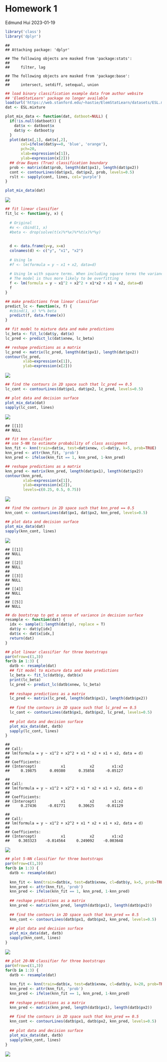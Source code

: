 Homework 1
================
Edmund Hui
2023-01-19

``` r
library('class')
library('dplyr')
```

    ## 
    ## Attaching package: 'dplyr'

    ## The following objects are masked from 'package:stats':
    ## 
    ##     filter, lag

    ## The following objects are masked from 'package:base':
    ## 
    ##     intersect, setdiff, setequal, union

``` r
## load binary classification example data from author website 
## 'ElemStatLearn' package no longer available
load(url('https://web.stanford.edu/~hastie/ElemStatLearn/datasets/ESL.mixture.rda'))
dat <- ESL.mixture
```

``` r
plot_mix_data <- function(dat, datboot=NULL) {
  if(!is.null(datboot)) {
    dat$x <- datboot$x
    dat$y <- datboot$y
  }
  plot(dat$x[,1], dat$x[,2],
       col=ifelse(dat$y==0, 'blue', 'orange'),
       pch=20,
       xlab=expression(x[1]),
       ylab=expression(x[2]))
  ## draw Bayes (True) classification boundary
  prob <- matrix(dat$prob, length(dat$px1), length(dat$px2))
  cont <- contourLines(dat$px1, dat$px2, prob, levels=0.5)
  rslt <- sapply(cont, lines, col='purple')
}

plot_mix_data(dat)
```

![](hw1_files/figure-gfm/unnamed-chunk-3-1.png)<!-- -->

``` r
## fit linear classifier
fit_lc <- function(y, x) {
  
  # Original
  #x <- cbind(1, x)
  #beta <- drop(solve(t(x)%*%x)%*%t(x)%*%y)
  
  
  d <- data.frame(y=y, x=x)
  colnames(d) <- c("y", "x1", "x2")
  
  # Using lm
  #f <- lm(formula = y ~ x1 + x2, data=d)
  
  # Using lm with square terms. When including square terms the variance increases and bias decreases,
  # The model is thus more likely to be overfitting
  f <- lm(formula = y ~ x1^2 + x2^2 + x1*x2 + x1 + x2, data=d)
  f
}

## make predictions from linear classifier
predict_lc <- function(x, f) {
  #cbind(1, x) %*% beta
  predict(f, data.frame(x))
}

## fit model to mixture data and make predictions
lc_beta <- fit_lc(dat$y, dat$x)
lc_pred <- predict_lc(dat$xnew, lc_beta)

## reshape predictions as a matrix
lc_pred <- matrix(lc_pred, length(dat$px1), length(dat$px2))
contour(lc_pred,
        xlab=expression(x[1]),
        ylab=expression(x[2]))
```

![](hw1_files/figure-gfm/unnamed-chunk-4-1.png)<!-- -->

``` r
## find the contours in 2D space such that lc_pred == 0.5
lc_cont <- contourLines(dat$px1, dat$px2, lc_pred, levels=0.5)

## plot data and decision surface
plot_mix_data(dat)
sapply(lc_cont, lines)
```

![](hw1_files/figure-gfm/unnamed-chunk-4-2.png)<!-- -->

    ## [[1]]
    ## NULL

``` r
## fit knn classifier
## use 5-NN to estimate probability of class assignment
knn_fit <- knn(train=dat$x, test=dat$xnew, cl=dat$y, k=5, prob=TRUE)
knn_pred <- attr(knn_fit, 'prob')
knn_pred <- ifelse(knn_fit == 1, knn_pred, 1-knn_pred)

## reshape predictions as a matrix
knn_pred <- matrix(knn_pred, length(dat$px1), length(dat$px2))
contour(knn_pred,
        xlab=expression(x[1]),
        ylab=expression(x[2]),
        levels=c(0.25, 0.5, 0.75))
```

![](hw1_files/figure-gfm/unnamed-chunk-4-3.png)<!-- -->

``` r
## find the contours in 2D space such that knn_pred == 0.5
knn_cont <- contourLines(dat$px1, dat$px2, knn_pred, levels=0.5)

## plot data and decision surface
plot_mix_data(dat)
sapply(knn_cont, lines)
```

![](hw1_files/figure-gfm/unnamed-chunk-4-4.png)<!-- -->

    ## [[1]]
    ## NULL
    ## 
    ## [[2]]
    ## NULL
    ## 
    ## [[3]]
    ## NULL
    ## 
    ## [[4]]
    ## NULL
    ## 
    ## [[5]]
    ## NULL

``` r
## do bootstrap to get a sense of variance in decision surface
resample <- function(dat) {
  idx <- sample(1:length(dat$y), replace = T)
  dat$y <- dat$y[idx]
  dat$x <- dat$x[idx,]
  return(dat)
}

## plot linear classifier for three bootstraps
par(mfrow=c(1,3))
for(b in 1:3) {
  datb <- resample(dat)
  ## fit model to mixture data and make predictions
  lc_beta <- fit_lc(datb$y, datb$x)
  print(lc_beta)
  lc_pred <- predict_lc(datb$xnew, lc_beta)
  
  ## reshape predictions as a matrix
  lc_pred <- matrix(lc_pred, length(datb$px1), length(datb$px2))
  
  ## find the contours in 2D space such that lc_pred == 0.5
  lc_cont <- contourLines(datb$px1, datb$px2, lc_pred, levels=0.5)
  
  ## plot data and decision surface
  plot_mix_data(dat, datb)
  sapply(lc_cont, lines)
}
```

    ## 
    ## Call:
    ## lm(formula = y ~ x1^2 + x2^2 + x1 * x2 + x1 + x2, data = d)
    ## 
    ## Coefficients:
    ## (Intercept)           x1           x2        x1:x2  
    ##     0.19875      0.09380      0.35858     -0.05127

    ## 
    ## Call:
    ## lm(formula = y ~ x1^2 + x2^2 + x1 * x2 + x1 + x2, data = d)
    ## 
    ## Coefficients:
    ## (Intercept)           x1           x2        x1:x2  
    ##     0.27436     -0.01771      0.30625     -0.01129

    ## 
    ## Call:
    ## lm(formula = y ~ x1^2 + x2^2 + x1 * x2 + x1 + x2, data = d)
    ## 
    ## Coefficients:
    ## (Intercept)           x1           x2        x1:x2  
    ##    0.303323    -0.014564     0.249092    -0.003648

![](hw1_files/figure-gfm/unnamed-chunk-4-5.png)<!-- -->

``` r
## plot 5-NN classifier for three bootstraps
par(mfrow=c(1,3))
for(b in 1:3) {
  datb <- resample(dat)
  
  knn_fit <- knn(train=datb$x, test=datb$xnew, cl=datb$y, k=5, prob=TRUE)
  knn_pred <- attr(knn_fit, 'prob')
  knn_pred <- ifelse(knn_fit == 1, knn_pred, 1-knn_pred)
  
  ## reshape predictions as a matrix
  knn_pred <- matrix(knn_pred, length(datb$px1), length(datb$px2))
  
  ## find the contours in 2D space such that knn_pred == 0.5
  knn_cont <- contourLines(datb$px1, datb$px2, knn_pred, levels=0.5)
  
  ## plot data and decision surface
  plot_mix_data(dat, datb)
  sapply(knn_cont, lines)
}
```

![](hw1_files/figure-gfm/unnamed-chunk-4-6.png)<!-- -->

``` r
## plot 20-NN classifier for three bootstraps
par(mfrow=c(1,3))
for(b in 1:3) {
  datb <- resample(dat)
  
  knn_fit <- knn(train=datb$x, test=datb$xnew, cl=datb$y, k=20, prob=TRUE)
  knn_pred <- attr(knn_fit, 'prob')
  knn_pred <- ifelse(knn_fit == 1, knn_pred, 1-knn_pred)
  
  ## reshape predictions as a matrix
  knn_pred <- matrix(knn_pred, length(datb$px1), length(datb$px2))
  
  ## find the contours in 2D space such that knn_pred == 0.5
  knn_cont <- contourLines(datb$px1, datb$px2, knn_pred, levels=0.5)
  
  ## plot data and decision surface
  plot_mix_data(dat, datb)
  sapply(knn_cont, lines)
}
```

![](hw1_files/figure-gfm/unnamed-chunk-4-7.png)<!-- -->

